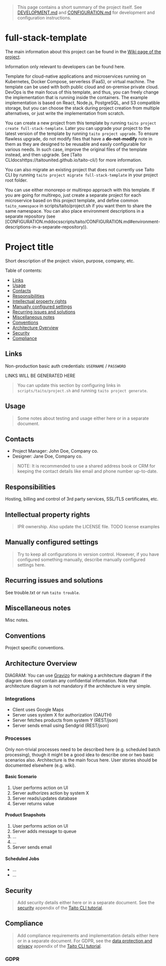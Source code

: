 > This page contains a short summary of the project itself. See [DEVELOPMENT.md](scripts/taito/DEVELOPMENT.md) and [CONFIGURATION.md](scripts/taito/CONFIGURATION.md) for development and configuration instructions.

[//]: # "TEMPLATE NOTE START"

# full-stack-template

The main information about this project can be found in the [Wiki page of the project](docs/README.md).

Information only relevant to developers can be found here.

Template for cloud-native applications and microservices running on Kubernetes, Docker Compose, serverless (FaaS), or virtual machine. The template can be used with both public cloud and on-premise private cloud. DevOps is the main focus of this template, and thus, you can freely change the implementation that is running inside the containers. The example implementation is based on React, Node.js, PostgreSQL, and S3 compatible storage, but you can choose the stack during project creation from multiple alternatives, or just write the implementation from scratch.

You can create a new project from this template by running `taito project create full-stack-template`. Later you can upgrade your project to the latest version of the template by running `taito project upgrade`. To ensure flawless upgrade, do not modify files that have a **do-not-modify** note in them as they are designed to be reusable and easily configurable for various needs. In such case, improve the original files of the template instead, and then upgrade. See [Taito CLIdocshttps://taitounited.github.io/taito-cli/) for more information.

You can also migrate an existing project that does not currently use Taito CLI by running `taito project migrate full-stack-template` in your project root folder.

You can use either monorepo or multirepo approach with this template. If you are going for multirepo, just create a separate project for each microservice based on this project template, and define common `taito_namespace` in scripts/taito/project.sh if you want them to share the same namespace. You can also place environment descriptions in a separate repository (see [CONFIGURATION.mddocsscripts/taito/CONFIGURATION.md#environment-descriptions-in-a-separate-repository)).

[//]: # "TEMPLATE NOTE END"

# Project title

Short description of the project: vision, purpose, company, etc.

Table of contents:

- [Links](#links)
- [Usage](#usage)
- [Contacts](#contacts)
- [Responsibilities](#responsibilities)
- [Intellectual property rights](#intellectual-property-rights)
- [Manually configured settings](#manually-configured-settings)
- [Recurring issues and solutions](#recurring-issues-and-solutions)
- [Miscellaneous notes](#miscellaneous-notes)
- [Conventions](#conventions)
- [Architecture Overview](#architecture-overview)
- [Security](#security)
- [Compliance](#compliance)

## Links

Non-production basic auth credentials: `USERNAME` / `PASSWORD`

[//]: # "GENERATED LINKS START"

LINKS WILL BE GENERATED HERE

[//]: # "GENERATED LINKS END"

> You can update this section by configuring links in `scripts/taito/project.sh` and running `taito project generate`.

## Usage

> Some notes about testing and usage either here or in a separate document.

## Contacts

- Project Manager: John Doe, Company co.
- Designer: Jane Doe, Company co.

> NOTE: It is recommended to use a shared address book or CRM for keeping the contact details like email and phone number up-to-date.

## Responsibilities

Hosting, billing and control of 3rd party services, SSL/TLS certificates, etc.

## Intellectual property rights

> IPR ownership. Also update the LICENSE file. TODO license examples

## Manually configured settings

> Try to keep all configurations in version control. However, if you have configured something manually, describe manually configured settings here.

## Recurring issues and solutions

See trouble.txt or run `taito trouble`.

## Miscellaneous notes

Misc notes.

## Conventions

Project specific conventions.

## Architecture Overview

DIAGRAM: You can use [Gravizo](https://www.gravizo.com) for making a architecture diagram if the diagram does not contain any confidential information. Note that architecture diagram is not mandatory if the architecture is very simple.

### Integrations

- Client uses Google Maps
- Server uses system X for authorization (OAUTH)
- Server fetches products from system Y (REST/json)
- Server sends email using Sendgrid (REST/json)

### Processes

Only non-trivial processes need to be described here (e.g. scheduled batch processing), though it might be a good idea to describe one or two basic scenarios also. Architecture is the main focus here. User stories should be documented elsewhere (e.g. wiki).

#### Basic Scenario

1. User performs action on UI
2. Server authorizes action by system X
3. Server reads/updates database
4. Server returns value

#### Product Snapshots

1. User performs action on UI
2. Server adds message to queue
3. ...
4. ...
5. Server sends email

#### Scheduled Jobs

- ...
- ...

## Security

> Add security details either here or in a separate document. See the [security](https://taitounited.github.io/taito-cli/tutorial/d-security/) appendix of the [Taito CLI tutorial](https://taitounited.github.io/taito-cli/tutorial).

## Compliance

> Add compliance requirements and implementation details either here or in a separate document. For GDPR, see the [data protection and privacy](https://taitounited.github.io/taito-cli/tutorial/e-data-protection-and-privacy) appendix of the [Taito CLI tutorial](https://taitounited.github.io/taito-cli/tutorial).

### GDPR
